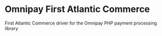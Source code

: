 # Omnipay First Atlantic Commerce
First Atlantic Commerce driver for the Omnipay PHP payment processing library
